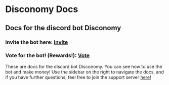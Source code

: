# Disconomy Docs
## Docs for the discord bot Disconomy
### Invite the bot here: [Invite](https://discord.com/oauth2/authorize?client_id=839515386991083590&scope=bot+applications.commands&permissions=274878286913)
### Vote for the bot! (Rewards!): [Vote](https://top.gg/bot/839515386991083590/vote)

These are docs for the discord bot Disconomy. You can see how to use the bot and make money! Use the sidebar on the right to navigate the docs, and if you have further questions, feel free to join the support server [here!](https://discord.gg/kvCKhD7Z6Y)
